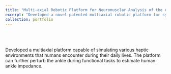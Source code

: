 ```yaml
---
title: "Multi-axial Robotic Platform for Neuromusclar Analysis of the Ankle"
excerpt: "Developed a novel patented multiaxial robotic platform for system identification of human ankle<br/>"
collection: portfolio
---
```

<br>
<br>
<br>
Developed a multiaxial platform capable of simulating various haptic environments that humans encounter during their daily lives. The platform can further perturb the ankle during functional tasks to estimate human ankle impedance.
<br>
<br>

